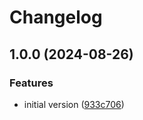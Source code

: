 # Changelog

## 1.0.0 (2024-08-26)


### Features

* initial version ([933c706](https://github.com/AuHau/codex-stalker/commit/933c706e560770803c63a7a62fd110943ce6f7bd))

